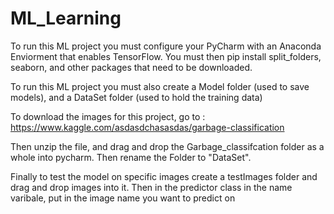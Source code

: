 # ML_Learning


To run this ML project you must configure your PyCharm with an Anaconda Enviorment that enables TensorFlow. You must then pip install split_folders, seaborn, and 
other packages that need to be downloaded. 

To run this ML project you must also create a Model folder (used to save models), and a DataSet folder (used to hold the training data)

To download the images for this project, go to : https://www.kaggle.com/asdasdchasasdas/garbage-classification

Then unzip the file, and drag and drop the Garbage_classifcation folder as a whole into pycharm. Then rename the Folder to "DataSet".

Finally to test the model on specific images create a testImages folder and drag and drop images into it. Then in the predictor class in the name varibale, put in the image name you 
want to predict on
